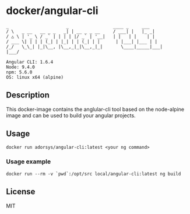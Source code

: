 # docker/angular-cli

```
_                      _                 ____ _     ___
/ \   _ __   __ _ _   _| | __ _ _ __     / ___| |   |_ _|
/ △ \ | '_ \ / _` | | | | |/ _` | '__|   | |   | |    | |
/ ___ \| | | | (_| | |_| | | (_| | |      | |___| |___ | |
/_/   \_\_| |_|\__, |\__,_|_|\__,_|_|       \____|_____|___|
|___/

Angular CLI: 1.6.4
Node: 9.4.0
npm: 5.6.0
OS: linux x64 (alpine)
```

## Description

This docker-image contains the anglular-cli tool based on the node-alpine image and can be used to build your angular projects.

## Usage

```
docker run adorsys/angular-cli:latest <your ng command>
```

### Usage example

```
docker run --rm -v `pwd`:/opt/src local/angular-cli:latest ng build
```

## License

MIT
